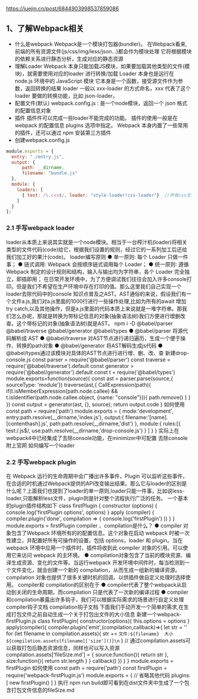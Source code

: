 https://juejin.cn/post/6844903998537859086
## 1、了解Webpack相关
* 什么是webpack
Webpack是一个模块打包器(bundler)。
在Webpack看来, 前端的所有资源文件(js/css/img/less/json...)都会作为模块处理
它将根据模块的依赖关系进行静态分析，生成对应的静态资源
* 理解Loader
Webpack 本身只能加载JS模块，如果要加载其他类型的文件(模块)，就需要使用对应的loader 进行转换/加载
Loader 本身也是运行在 node.js 环境中的 JavaScript 模块
它本身是一个函数，接受源文件作为参数，返回转换的结果
loader 一般以 xxx-loader 的方式命名，xxx 代表了这个 loader 要做的转换功能，比如 json-loader。
* 配置文件(默认)
webpack.config.js : 是一个node模块，返回一个 json 格式的配置信息对象
* 插件
插件件可以完成一些loader不能完成的功能。
插件的使用一般是在 webpack 的配置信息 plugins 选项中指定。
Webpack 本身内置了一些常用的插件，还可以通过 npm 安装第三方插件
* 创建webpack.config.js
```javascript
module.exports = {
  entry: "./entry.js",
  output: {
      path: __dirname,
      filename: "bundle.js"
  },
  module: {
    loaders: [
      { test: /\.css$/, loader: "style-loader!css-loader"}  //所有css文件声明使用css-loader和style-loader加载器
    ]
  }
};
```

### 2.1 手写webpack loader
loader从本质上来说其实就是一个node模块。相当于一台榨汁机(loader)将相关类型的文件代码(code)给它，根据我们设置的规则，经过它的一系列加工后还给我们加工好的果汁(code)。
loader编写原则
● 单一原则: 每个 Loader 只做一件事；
● 链式调用: Webpack 会按顺序链式调用每个 Loader；
● 统一原则: 遵循 Webpack 制定的设计规则和结构，输入与输出均为字符串，各个 Loader 完全独立，即插即用；
在日常开发环境中，为了方便调试我们往往会加入许多console打印。但是我们不希望在生产环境中存在打印的值。那么这里我们自己实现一个loader去除代码中的console
知识点普及之AST。AST通俗的来说，假设我们有一个文件a.js,我们对a.js里面的1000行进行一些操作处理,比如为所有的await 增加try catch,以及其他操作，但是a.js里面的代码本质上来说就是一堆字符串。那我们怎么办呢，那就是转换为带标记信息的对象(抽象语法树)我们方便进行增删改查。这个带标记的对象(抽象语法树)就是AST。
npm i -D @babel/parser @babel/traverse @babel/generator @babel/types
● @babel/parser 将源代码解析成 AST
● @babel/traverse 对AST节点进行递归遍历，生成一个便于操作、转换的path对象
● @babel/generator 将AST解码生成js代码
● @babel/types通过该模块对具体的AST节点进行进行增、删、改、查
新建drop-console.js
const parser = require('@babel/parser')
const traverse = require('@babel/traverse').default
const generator = require('@babel/generator').default
const t = require('@babel/types')
module.exports=function(source){
  const ast = parser.parse(source,{ sourceType: 'module'})
  traverse(ast,{
    CallExpression(path){ 
      if(t.isMemberExpression(path.node.callee) && t.isIdentifier(path.node.callee.object, {name: "console"})){
        path.remove()
      }
    }
  })
  const output = generator(ast, {}, source);
  return output.code
}
如何使用
const path = require('path')
module.exports = {
  mode:'development',
  entry:path.resolve(__dirname,'index.js'),
  output:{
    filename:'[name].[contenthash].js',
    path:path.resolve(__dirname,'dist')
  },
  module:{
    rules:[{
      test:/\.js$/,
      use:path.resolve(__dirname,'drop-console.js')
      }
    ]
  }
}
实际上在webpack4中已经集成了去除console功能，在minimizer中可配置 去除console
附上官网 如何编写一个loader 
### 2.2 手写webpack plugin
在 Webpack 运行的生命周期中会广播出许多事件，Plugin 可以监听这些事件，在合适的时机通过Webpack提供的API改变输出结果。那么它与loader的区别是什么呢？上面我们也提到了loader的单一原则,loader只能一件事，比如说less-loader,只能解析less文件，plugin则是针对整个流程执行广泛的任务。
一个基本的plugin插件结构如下
class firstPlugin {
  constructor (options) {
    console.log('firstPlugin options', options)
  }
  apply (compiler) {
    compiler.plugin('done', compilation => {
      console.log('firstPlugin')
    ))
  }
}
module.exports = firstPlugin
compiler 、compilation是什么？
● compiler 对象包含了Webpack 环境所有的的配置信息。这个对象在启动 webpack 时被一次性建立，并配置好所有可操作的设置，包括 options，loader 和 plugin。当在 webpack 环境中应用一个插件时，插件将收到此 compiler 对象的引用。可以使用它来访问 webpack 的主环境。
● compilation对象包含了当前的模块资源、编译生成资源、变化的文件等。当运行webpack 开发环境中间件时，每当检测到一个文件变化，就会创建一个新的 compilation，从而生成一组新的编译资源。compilation 对象也提供了很多关键时机的回调，以供插件做自定义处理时选择使用。
compiler和 compilation的区别在于
● compiler代表了整个webpack从启动到关闭的生命周期，而compilation 只是代表了一次新的编译过程
● compiler和compilation暴露出许多钩子，我们可以根据实际需求的场景进行自定义处理
compiler钩子文档
compilation钩子文档
下面我们手动开发一个简单的需求,在生成打包文件之前自动生成一个关于打包出文件的大小信息
新建一个webpack-firstPlugin.js
class firstPlugin{
  constructor(options){
    this.options = options
  }
  apply(compiler){
    compiler.plugin('emit',(compilation,callback)=>{
      let str = ''
      for (let filename in compilation.assets){
        str += `文件:${filename}  大小${compilation.assets[filename]['size']()}\n`
      }
      // 通过compilation.assets可以获取打包后静态资源信息，同样也可以写入资源
      compilation.assets['fileSize.md'] = {
        source:function(){
          return str
        },
        size:function(){
          return str.length
        }
      }
      callback()
    })
  }
}
module.exports = firstPlugin
如何使用
const path = require('path')
const firstPlugin = require('webpack-firstPlugin.js')
module.exports = {
    // 省略其他代码
    plugins:[
        new firstPlugin()
    ]
}
执行 npm run build即可看到在dist文件夹中生成了一个包含打包文件信息的fileSize.md







